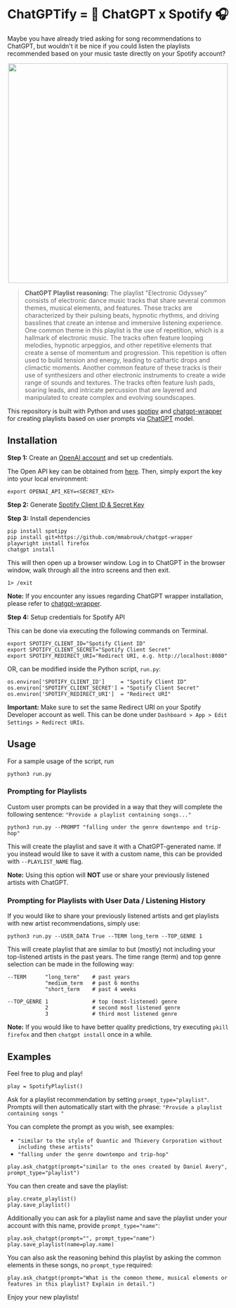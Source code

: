 # ChatGPTify = 🤖 ChatGPT x Spotify 🎧

Maybe you have already tried asking for song recommendations to ChatGPT, but wouldn't it be nice if you could listen the playlists recommended based on your music taste directly on your Spotify account?

<p align="center">
<img src=assets/playlist.jpg  width="500">
</p>

> **ChatGPT Playlist reasoning:** The playlist "Electronic Odyssey" consists of electronic dance music tracks that share several common themes, musical elements, and features. These tracks are characterized by their pulsing beats, hypnotic rhythms, and driving basslines that create an intense and immersive listening experience.  One common theme in this playlist is the use of repetition, which is a hallmark of electronic music. The tracks often feature looping melodies, hypnotic arpeggios, and other repetitive elements that create a sense of momentum and progression. This repetition is often used to build tension and energy, leading to cathartic drops and climactic moments.  Another common feature of these tracks is their use of synthesizers and other electronic instruments to create a wide range of sounds and textures. The tracks often feature lush pads, soaring leads, and intricate percussion that are layered and manipulated to create complex and evolving soundscapes. 


This repository is built with Python and uses [spotipy](https://github.com/spotipy-dev/spotipy) and [chatgpt-wrapper](https://github.com/mmabrouk/chatgpt-wrapper) for creating playlists based on user prompts via [ChatGPT](https://openai.com/blog/chatgpt) model.


## Installation

**Step 1:** Create an [OpenAI account](https://beta.openai.com/account/api-keys) and set up credentials.

The Open API key can be obtained from [here](https://platform.openai.com/account/api-keys). Then, simply export the key into your local environment:

```
export OPENAI_API_KEY=<SECRET_KEY>
```

**Step 2:** Generate [Spotify Client ID & Secret Key](https://developer.spotify.com/dashboard/login)

**Step 3:** Install dependencies

```
pip install spotipy
pip install git+https://github.com/mmabrouk/chatgpt-wrapper
playwright install firefox
chatgpt install
```

This will then open up a browser window. Log in to ChatGPT in the browser window, walk through all the intro screens and then exit.

```
1> /exit
```

**Note:**  If you encounter any issues regarding ChatGPT wrapper installation, please refer to [chatgpt-wrapper](https://github.com/mmabrouk/chatgpt-wrapper).


**Step 4:** Setup credentials for Spotify API

This can be done via executing the following commands on Terminal.
```
export SPOTIFY_CLIENT_ID="Spotify Client ID"
export SPOTIFY_CLIENT_SECRET="Spotify Client Secret"
export SPOTIFY_REDIRECT_URI="Redirect URI, e.g. http://localhost:8080"
```

OR, can be modified inside the Python script, `run.py`:
```
os.environ['SPOTIFY_CLIENT_ID']     = "Spotify Client ID"
os.environ['SPOTIFY_CLIENT_SECRET'] = "Spotify Client Secret"
os.environ['SPOTIFY_REDIRECT_URI']  = "Redirect URI"
```

**Important:** Make sure to set the same Redirect URI on your Spotify Developer account as well. This can be done under `Dashboard > App > Edit Settings > Redirect URIs`.

## Usage 

For a sample usage of the script, run
```
python3 run.py
```

### Prompting for Playlists

Custom user prompts can be provided in a way that they will complete the following sentence: 
`"Provide a playlist containing songs..."`
```
python3 run.py --PROMPT "falling under the genre downtempo and trip-hop" 
```

This will create the playlist and save it with a ChatGPT-generated name. If you instead would like to save it with a custom name, this can be provided with `--PLAYLIST_NAME` flag.

**Note:** Using this option will **NOT** use or share your previously listened artists with ChatGPT.

### Prompting for Playlists with User Data / Listening History

If you would like to share your previously listened artists and get playlists with new artist recommendations, simply use:
```
python3 run.py --USER_DATA True --TERM long_term --TOP_GENRE 1
```

This will create playlist that are similar to but (mostly) not including your top-listened artists in the past years. The time range (term) and top genre selection can be made in the following way:

```
--TERM      "long_term"    # past years
            "medium_term   # past 6 months
            "short_term    # past 4 weeks
    
--TOP_GENRE 1              # top (most-listened) genre
            2              # second most listened genre
            3              # third most listened genre
```

**Note:** If you would like to have better quality predictions, try executing `pkill firefox` and then `chatgpt install` once in a while.

## Examples

Feel free to plug and play!

```
play = SpotifyPlaylist()
```

Ask for a playlist recommendation by setting `prompt_type="playlist"`.
Prompts will then automatically start with the phrase: `"Provide a playlist containing songs "`

You can complete the prompt as you wish, see examples:

* `"similar to the style of Quantic and Thievery Corporation without including these artists"`
* `"falling under the genre downtempo and trip-hop"`

```
play.ask_chatgpt(prompt="similar to the ones created by Daniel Avery", prompt_type="playlist")
```

You can then create and save the playlist:
```
play.create_playlist()
play.save_playlist()
```

Additionally you can ask for a playlist name and save the playlist under your account with this name, provide `prompt_type="name"`:

```
play.ask_chatgpt(prompt="", prompt_type="name")
play.save_playlist(name=play.name)
```

You can also ask the reasoning behind this playlist by asking the common elements in these songs, no `prompt_type` required:
```
play.ask_chatgpt(prompt="What is the common theme, musical elements or features in this playlist? Explain in detail.")
```

Enjoy your new playlists!